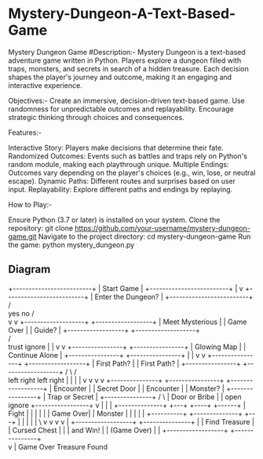 # Mystery-Dungeon-A-Text-Based-Game
Mystery Dungeon Game
#Description:-
Mystery Dungeon is a text-based adventure game written in Python. Players explore a dungeon filled with traps, monsters, and secrets in search of a hidden treasure. Each decision shapes the player's journey and outcome, making it an engaging and interactive experience.

Objectives:-
Create an immersive, decision-driven text-based game.
Use randomness for unpredictable outcomes and replayability.
Encourage strategic thinking through choices and consequences.

Features:-

Interactive Story: Players make decisions that determine their fate.
Randomized Outcomes: Events such as battles and traps rely on Python's random module, making each playthrough unique.
Multiple Endings: Outcomes vary depending on the player's choices (e.g., win, lose, or neutral escape).
Dynamic Paths: Different routes and surprises based on user input.
Replayability: Explore different paths and endings by replaying.

How to Play:-

Ensure Python (3.7 or later) is installed on your system.
Clone the repository:
git clone https://github.com/your-username/mystery-dungeon-game.git
Navigate to the project directory:
cd mystery-dungeon-game
Run the game:
python mystery_dungeon.py

## Diagram

 +-------------------------+
                        |      Start Game         |
                        +-------------------------+
                                 |
                                 v
                        +-------------------------+
                        |  Enter the Dungeon?     |
                        +-------------------------+
                         /          \
                      yes            no
                       /                \
                      v                  v
          +-------------------+   +------------------+
          | Meet Mysterious   |   |   Game Over      |
          | Guide?             |   +------------------+
          +-------------------+   
               /       \
            trust       ignore
              |            |
              v            v
   +----------------+  +----------------+
   |  Glowing Map   |  | Continue Alone  |
   +----------------+  +----------------+
          |                 |
          v                 v
   +----------------+   +------------------+
   |  First Path?   |   |  First Path?     |
   +----------------+   +------------------+
       /       \             /        \
    left        right    left          right
      |           |        |              |
      v           v        v              v
+---------------+  +----------------+   +------------------+
| Encounter     |  | Secret Door    |   | Encounter         |
| Monster?      |  +----------------+   | Trap or Secret    |
+---------------+        /     \         | Door or Bribe    |
       |                 open   ignore    +-----------------+
       v                    |        |            |
+--------------+          +---+  +----+        +------+
|  Fight       |          |   |  |    |        |   Game Over|
| Monster     |          |   |  |    |        +----------+
+--------------+         +---+ |    |        |    |
     |               \     v   v    v         v
     |        +------------------+  +---------------+
     |        |   Find Treasure   |  |  Cursed Chest |
     |        |   and Win!        |  | (Game Over)   |
     |        +------------------+  +---------------+  
     v                |
   Game Over      Treasure Found
